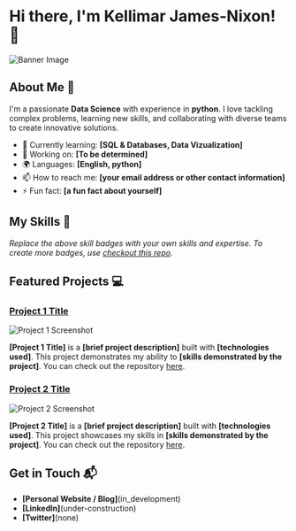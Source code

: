 # Hi there, I'm Kellimar James-Nixon! 👋

![Banner Image](your_banner_image_url_here)

## About Me 🚀

I'm a passionate **Data Science** with experience in **python**. I love tackling complex problems, learning new skills, and collaborating with diverse teams to create innovative solutions.

- 🌱 Currently learning: **[SQL & Databases, Data Vizualization]**
- 🔭 Working on: **[To be determined]**
- 🌍 Languages: **[English, python]**
- 📫 How to reach me: **[your email address or other contact information]**
- ⚡ Fun fact: **[a fun fact about yourself]**

## My Skills 🧠



*Replace the above skill badges with your own skills and expertise. To create more badges, use [checkout this repo](https://github.com/alexandresanlim/Badges4-README.md-Profile).*

## Featured Projects 💻

### [Project 1 Title](project_1_link)

![Project 1 Screenshot](project_1_screenshot_url)

**[Project 1 Title]** is a **[brief project description]** built with **[technologies used]**. This project demonstrates my ability to **[skills demonstrated by the project]**. You can check out the repository [here](project_1_repository_link).

### [Project 2 Title](project_2_link)

![Project 2 Screenshot](project_2_screenshot_url)

**[Project 2 Title]** is a **[brief project description]** built with **[technologies used]**. This project showcases my skills in **[skills demonstrated by the project]**. You can check out the repository [here](project_2_repository_link).

## Get in Touch 📬

- **[Personal Website / Blog]**(in_development)
- **[LinkedIn]**(under-construction)
- **[Twitter]**(none)




<!---
datawithkel/datawithkel is a ✨ special ✨ repository because its `README.md` (this file) appears on your GitHub profile.
You can click the Preview link to take a look at your changes.
--->

